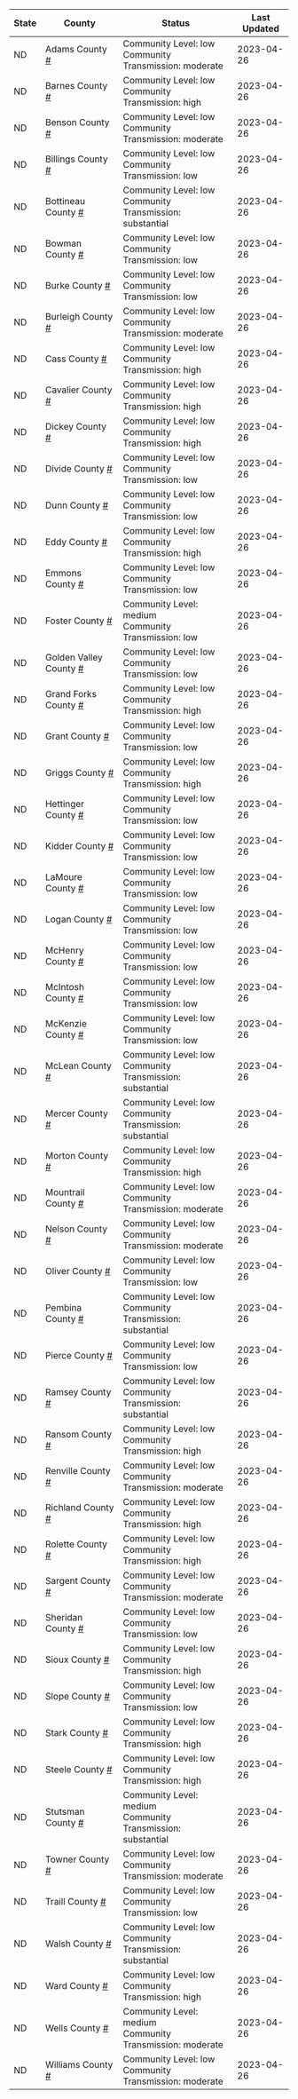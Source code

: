 State | County | Status | Last Updated
--- | --- | --- | --- 
ND | Adams County <a href="#adams_county">#</a> | <a name="adams_county"></a>Community Level: low<br/>Community Transmission: moderate | 2023-04-26
ND | Barnes County <a href="#barnes_county">#</a> | <a name="barnes_county"></a>Community Level: low<br/>Community Transmission: high | 2023-04-26
ND | Benson County <a href="#benson_county">#</a> | <a name="benson_county"></a>Community Level: low<br/>Community Transmission: moderate | 2023-04-26
ND | Billings County <a href="#billings_county">#</a> | <a name="billings_county"></a>Community Level: low<br/>Community Transmission: low | 2023-04-26
ND | Bottineau County <a href="#bottineau_county">#</a> | <a name="bottineau_county"></a>Community Level: low<br/>Community Transmission: substantial | 2023-04-26
ND | Bowman County <a href="#bowman_county">#</a> | <a name="bowman_county"></a>Community Level: low<br/>Community Transmission: low | 2023-04-26
ND | Burke County <a href="#burke_county">#</a> | <a name="burke_county"></a>Community Level: low<br/>Community Transmission: low | 2023-04-26
ND | Burleigh County <a href="#burleigh_county">#</a> | <a name="burleigh_county"></a>Community Level: low<br/>Community Transmission: moderate | 2023-04-26
ND | Cass County <a href="#cass_county">#</a> | <a name="cass_county"></a>Community Level: low<br/>Community Transmission: high | 2023-04-26
ND | Cavalier County <a href="#cavalier_county">#</a> | <a name="cavalier_county"></a>Community Level: low<br/>Community Transmission: high | 2023-04-26
ND | Dickey County <a href="#dickey_county">#</a> | <a name="dickey_county"></a>Community Level: low<br/>Community Transmission: high | 2023-04-26
ND | Divide County <a href="#divide_county">#</a> | <a name="divide_county"></a>Community Level: low<br/>Community Transmission: low | 2023-04-26
ND | Dunn County <a href="#dunn_county">#</a> | <a name="dunn_county"></a>Community Level: low<br/>Community Transmission: low | 2023-04-26
ND | Eddy County <a href="#eddy_county">#</a> | <a name="eddy_county"></a>Community Level: low<br/>Community Transmission: high | 2023-04-26
ND | Emmons County <a href="#emmons_county">#</a> | <a name="emmons_county"></a>Community Level: low<br/>Community Transmission: low | 2023-04-26
ND | Foster County <a href="#foster_county">#</a> | <a name="foster_county"></a>Community Level: medium<br/>Community Transmission: low | 2023-04-26
ND | Golden Valley County <a href="#golden_valley_county">#</a> | <a name="golden_valley_county"></a>Community Level: low<br/>Community Transmission: low | 2023-04-26
ND | Grand Forks County <a href="#grand_forks_county">#</a> | <a name="grand_forks_county"></a>Community Level: low<br/>Community Transmission: high | 2023-04-26
ND | Grant County <a href="#grant_county">#</a> | <a name="grant_county"></a>Community Level: low<br/>Community Transmission: low | 2023-04-26
ND | Griggs County <a href="#griggs_county">#</a> | <a name="griggs_county"></a>Community Level: low<br/>Community Transmission: high | 2023-04-26
ND | Hettinger County <a href="#hettinger_county">#</a> | <a name="hettinger_county"></a>Community Level: low<br/>Community Transmission: low | 2023-04-26
ND | Kidder County <a href="#kidder_county">#</a> | <a name="kidder_county"></a>Community Level: low<br/>Community Transmission: low | 2023-04-26
ND | LaMoure County <a href="#lamoure_county">#</a> | <a name="lamoure_county"></a>Community Level: low<br/>Community Transmission: low | 2023-04-26
ND | Logan County <a href="#logan_county">#</a> | <a name="logan_county"></a>Community Level: low<br/>Community Transmission: low | 2023-04-26
ND | McHenry County <a href="#mchenry_county">#</a> | <a name="mchenry_county"></a>Community Level: low<br/>Community Transmission: low | 2023-04-26
ND | McIntosh County <a href="#mcintosh_county">#</a> | <a name="mcintosh_county"></a>Community Level: low<br/>Community Transmission: low | 2023-04-26
ND | McKenzie County <a href="#mckenzie_county">#</a> | <a name="mckenzie_county"></a>Community Level: low<br/>Community Transmission: low | 2023-04-26
ND | McLean County <a href="#mclean_county">#</a> | <a name="mclean_county"></a>Community Level: low<br/>Community Transmission: substantial | 2023-04-26
ND | Mercer County <a href="#mercer_county">#</a> | <a name="mercer_county"></a>Community Level: low<br/>Community Transmission: substantial | 2023-04-26
ND | Morton County <a href="#morton_county">#</a> | <a name="morton_county"></a>Community Level: low<br/>Community Transmission: high | 2023-04-26
ND | Mountrail County <a href="#mountrail_county">#</a> | <a name="mountrail_county"></a>Community Level: low<br/>Community Transmission: moderate | 2023-04-26
ND | Nelson County <a href="#nelson_county">#</a> | <a name="nelson_county"></a>Community Level: low<br/>Community Transmission: moderate | 2023-04-26
ND | Oliver County <a href="#oliver_county">#</a> | <a name="oliver_county"></a>Community Level: low<br/>Community Transmission: low | 2023-04-26
ND | Pembina County <a href="#pembina_county">#</a> | <a name="pembina_county"></a>Community Level: low<br/>Community Transmission: substantial | 2023-04-26
ND | Pierce County <a href="#pierce_county">#</a> | <a name="pierce_county"></a>Community Level: low<br/>Community Transmission: low | 2023-04-26
ND | Ramsey County <a href="#ramsey_county">#</a> | <a name="ramsey_county"></a>Community Level: low<br/>Community Transmission: substantial | 2023-04-26
ND | Ransom County <a href="#ransom_county">#</a> | <a name="ransom_county"></a>Community Level: low<br/>Community Transmission: high | 2023-04-26
ND | Renville County <a href="#renville_county">#</a> | <a name="renville_county"></a>Community Level: low<br/>Community Transmission: moderate | 2023-04-26
ND | Richland County <a href="#richland_county">#</a> | <a name="richland_county"></a>Community Level: low<br/>Community Transmission: high | 2023-04-26
ND | Rolette County <a href="#rolette_county">#</a> | <a name="rolette_county"></a>Community Level: low<br/>Community Transmission: high | 2023-04-26
ND | Sargent County <a href="#sargent_county">#</a> | <a name="sargent_county"></a>Community Level: low<br/>Community Transmission: moderate | 2023-04-26
ND | Sheridan County <a href="#sheridan_county">#</a> | <a name="sheridan_county"></a>Community Level: low<br/>Community Transmission: low | 2023-04-26
ND | Sioux County <a href="#sioux_county">#</a> | <a name="sioux_county"></a>Community Level: low<br/>Community Transmission: high | 2023-04-26
ND | Slope County <a href="#slope_county">#</a> | <a name="slope_county"></a>Community Level: low<br/>Community Transmission: low | 2023-04-26
ND | Stark County <a href="#stark_county">#</a> | <a name="stark_county"></a>Community Level: low<br/>Community Transmission: high | 2023-04-26
ND | Steele County <a href="#steele_county">#</a> | <a name="steele_county"></a>Community Level: low<br/>Community Transmission: high | 2023-04-26
ND | Stutsman County <a href="#stutsman_county">#</a> | <a name="stutsman_county"></a>Community Level: medium<br/>Community Transmission: substantial | 2023-04-26
ND | Towner County <a href="#towner_county">#</a> | <a name="towner_county"></a>Community Level: low<br/>Community Transmission: moderate | 2023-04-26
ND | Traill County <a href="#traill_county">#</a> | <a name="traill_county"></a>Community Level: low<br/>Community Transmission: low | 2023-04-26
ND | Walsh County <a href="#walsh_county">#</a> | <a name="walsh_county"></a>Community Level: low<br/>Community Transmission: substantial | 2023-04-26
ND | Ward County <a href="#ward_county">#</a> | <a name="ward_county"></a>Community Level: low<br/>Community Transmission: high | 2023-04-26
ND | Wells County <a href="#wells_county">#</a> | <a name="wells_county"></a>Community Level: medium<br/>Community Transmission: moderate | 2023-04-26
ND | Williams County <a href="#williams_county">#</a> | <a name="williams_county"></a>Community Level: low<br/>Community Transmission: moderate | 2023-04-26
